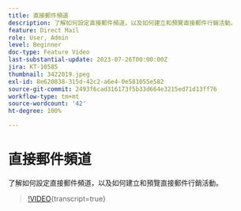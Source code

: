 ```yaml
---
title: 直接郵件頻道
description: 了解如何設定直接郵件頻道，以及如何建立和預覽直接郵件行銷活動。
feature: Direct Mail
role: User, Admin
level: Beginner
doc-type: Feature Video
last-substantial-update: 2023-07-26T00:00:00Z
jira: KT-10585
thumbnail: 3422019.jpeg
exl-id: 8e620838-315d-42c2-a6e4-0e581055e582
source-git-commit: 2493f6cad316173f5b33d664e3215ed71d13ff76
workflow-type: tm+mt
source-wordcount: '42'
ht-degree: 100%

---
```


# 直接郵件頻道

了解如何設定直接郵件頻道，以及如何建立和預覽直接郵件行銷活動。

>[!VIDEO](https://video.tv.adobe.com/v/3422019/?learn=on){transcript=true}
